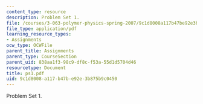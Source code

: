 ```yaml
---
content_type: resource
description: Problem Set 1.
file: /courses/3-063-polymer-physics-spring-2007/9c1d8008a117b47be92e3b875b9c0450_ps1.pdf
file_type: application/pdf
learning_resource_types:
- Assignments
ocw_type: OCWFile
parent_title: Assignments
parent_type: CourseSection
parent_uid: 838aa1f3-98c9-df8c-f53a-55d1d5704d46
resourcetype: Document
title: ps1.pdf
uid: 9c1d8008-a117-b47b-e92e-3b875b9c0450
---
```

Problem Set 1.

